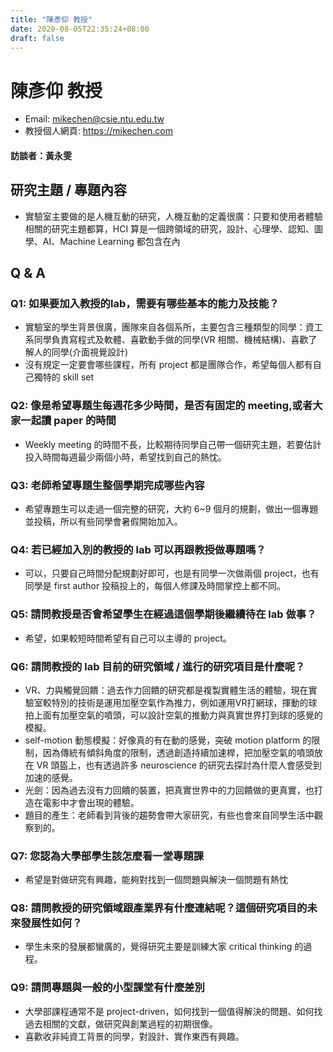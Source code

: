 ```yaml
---
title: "陳彥仰 教授"
date: 2020-08-05T22:35:24+08:00
draft: false
---
```


# 陳彥仰 教授
* Email: mikechen@csie.ntu.edu.tw
* 教授個人網頁: https://mikechen.com
#### 訪談者：黃永雯

## 研究主題 / 專題內容
* 實驗室主要做的是人機互動的研究，人機互動的定義很廣：只要和使用者體驗相關的研究主題都算，HCI 算是一個跨領域的研究，設計、心理學、認知、圖學、AI、Machine Learning 都包含在內

## Q & A
### Q1: 如果要加入教授的lab，需要有哪些基本的能力及技能？
* 實驗室的學生背景很廣，團隊來自各個系所，主要包含三種類型的同學：資工系同學負責寫程式及軟體、喜歡動手做的同學(VR 相關、機械結構)、喜歡了解人的同學(介面視覺設計)
* 沒有規定一定要會哪些課程，所有 project 都是團隊合作，希望每個人都有自己獨特的 skill set
### Q2: 像是希望專題生每週花多少時間，是否有固定的 meeting,或者大家一起讀 paper 的時間
* Weekly meeting 的時間不長，比較期待同學自己帶一個研究主題，若要估計投入時間每週最少兩個小時，希望找到自己的熱忱。
### Q3: 老師希望專題生整個學期完成哪些內容
* 希望專題生可以走過一個完整的研究，大約 6~9 個月的規劃，做出一個專題並投稿，所以有些同學會暑假開始加入。
### Q4: 若已經加入別的教授的 lab 可以再跟教授做專題嗎？
* 可以，只要自己時間分配規劃好即可，也是有同學一次做兩個 project，也有同學是 first author 投稿投上的，每個人修課及時間掌控上都不同。
### Q5: 請問教授是否會希望學生在經過這個學期後繼續待在 lab 做事？
* 希望，如果較短時間希望有自己可以主導的 project。
### Q6: 請問教授的 lab 目前的研究領域 / 進行的研究項目是什麼呢？
* VR、力與觸覺回饋：過去作力回饋的研究都是複製實體生活的體驗，現在實驗室較特別的技術是運用加壓空氣作為推力，例如運用VR打網球，揮動的球拍上面有加壓空氣的噴頭，可以設計空氣的推動力與真實世界打到球的感覺的模擬。
* self-motion 動態模擬：好像真的有在動的感覺，突破 motion platform 的限制，因為傳統有傾斜角度的限制，透過創造持續加速桿，把加壓空氣的噴頭放在 VR 頭盔上，也有透過許多 neuroscience 的研究去探討為什麼人會感受到加速的感覺。
* 光劍：因為過去沒有力回饋的裝置，把真實世界中的力回饋做的更真實，也打造在電影中才會出現的體驗。
* 題目的產生：老師看到背後的趨勢會帶大家研究，有些也會來自同學生活中觀察到的。
### Q7: 您認為大學部學生該怎麼看一堂專題課
* 希望是對做研究有興趣，能夠對找到一個問題與解決一個問題有熱忱
### Q8: 請問教授的研究領域跟產業界有什麼連結呢？這個研究項目的未來發展性如何？
* 學生未來的發展都蠻廣的，覺得研究主要是訓練大家 critical thinking 的過程。
### Q9: 請問專題與一般的小型課堂有什麼差別
* 大學部課程通常不是 project-driven，如何找到一個值得解決的問題、如何找過去相關的文獻，做研究與創業過程的初期很像。
* 喜歡收非純資工背景的同學，對設計、實作東西有興趣。